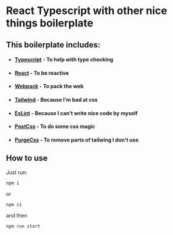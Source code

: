 # React Typescript with other nice things boilerplate
## This boilerplate includes: 

- #### [Typescript](https://github.com/microsoft/TypeScript) - To help with type checking
- #### [React](https://github.com/facebook/react) - To be reactive
- #### [Webpack](https://github.com/webpack/webpack) - To pack the web
- #### [Tailwind](https://tailwindcss.com/) - Because I'm bad at css
- #### [EsLint](https://eslint.org/) - Because I can't write nice code by myself
- #### [PostCss](https://github.com/postcss/postcss) - To do some css magic
- #### [PurgeCss](https://github.com/FullHuman/purgecss) - To remove parts of tailwing I don't use

## How to use
Just run:

    npm i
or

    npm ci
 and then

    npm run start

